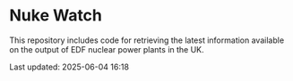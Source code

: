 # Nuke Watch

This repository includes code for retrieving the latest information available on the output of EDF nuclear power plants in the UK.

Last updated: 2025-06-04 16:18